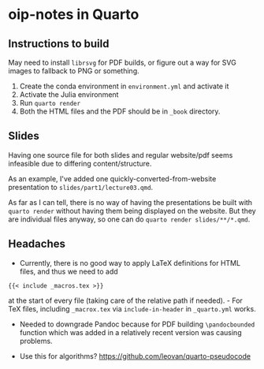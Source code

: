 # oip-notes in Quarto

## Instructions to build

May need to install `librsvg` for PDF builds, or figure out a way for SVG images to fallback to PNG or something.

1. Create the conda environment in `environment.yml` and activate it
2. Activate the Julia environment
3. Run `quarto render`
4. Both the HTML files and the PDF should be in `_book` directory.

## Slides

Having one source file for both slides and regular website/pdf seems infeasible due to differing content/structure.

As an example, I've added one quickly-converted-from-website presentation to `slides/part1/lecture03.qmd`.

As far as I can tell, there is no way of having the presentations be built with `quarto render` without having them being displayed on the website.
But they are individual files anyway, so one can do `quarto render slides/**/*.qmd`.

## Headaches

- Currently, there is no good way to apply LaTeX definitions for HTML files, and thus we need to add
```
{{< include _macros.tex >}}
```
at the start of every file (taking care of the relative path if needed).
    - For TeX files, including `_macrox.tex` via `include-in-header` in `_quarto.yml` works.

- Needed to downgrade Pandoc because for PDF building `\pandocbounded` function which was added in a relatively recent version was causing problems.

- Use this for algorithms? https://github.com/leovan/quarto-pseudocode
